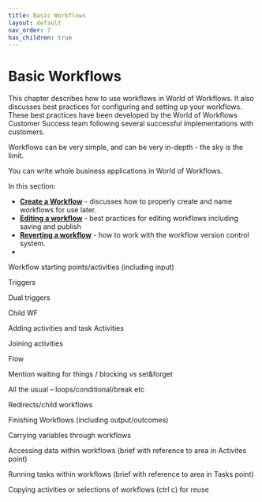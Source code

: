 ```yaml
---
title: Basic Workflows
layout: default
nav_order: 7
has_children: true
---
```


# Basic Workflows

This chapter describes how to use workflows in World of Workflows. It also discusses best practices for configuring and setting up your workflows. These best practices have been developed by the World of Workflows Customer Success team following several successful implementations with customers.

Workflows can be very simple, and can be very in-depth - the sky is the limit. 

You can write whole business applications in World of Workflows.

In this section:

- **[Create a Workflow](./01_create_a_workflow.html)** - discusses how to properly create and name workflows for use later.
- **[Editing a workflow](./02_editing_a_workflow.html)** - best practices for editing workflows including saving and publish 
- **[Reverting a workflow](./03_reverting_a_workflow.html)** - how to work with the workflow version control system.
-  

Workflow starting points/activities (including input) 

Triggers 

Dual triggers 

Child WF 

Adding activities and task Activities 

Joining activities 

Flow 

Mention waiting for things / blocking vs set&forget 

All the usual – loops/conditional/break etc 

Redirects/child workflows 

Finishing Workflows (including output/outcomes) 

Carrying variables through workflows 

Accessing data within workflows (brief with reference to area in Activites point) 

Running tasks within workflows (brief with reference to area in Tasks point) 

Copying activities or selections of workflows (ctrl c) for reuse 